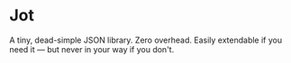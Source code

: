 # Jot
A tiny, dead-simple JSON library. Zero overhead. Easily extendable if you need it — but never in your way if you don't.
